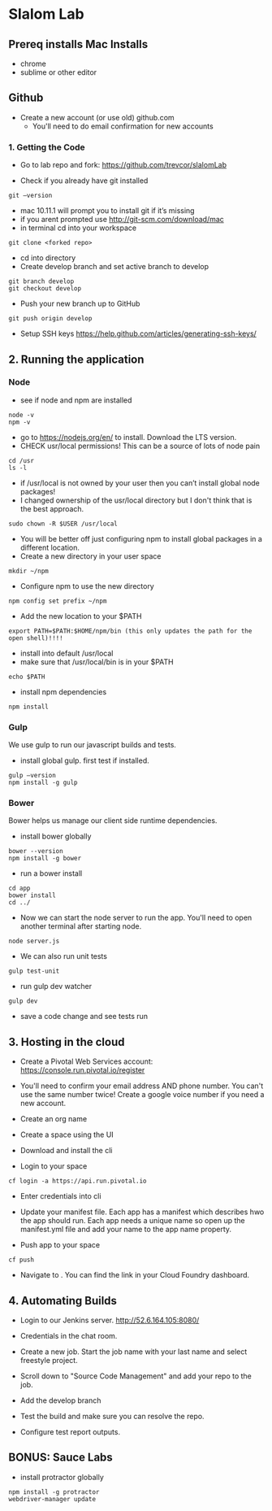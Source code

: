 # Slalom Lab


## Prereq installs Mac Installs

* chrome
* sublime or other editor

## Github

* Create a new account (or use old) github.com
  * You'll need to do email confirmation for new accounts

### 1. Getting the Code

* Go to lab repo and fork: https://github.com/trevcor/slalomLab

* Check if you already have git installed

```
git —version
```

* mac 10.11.1 will prompt you to install git if it’s missing
* if you arent prompted use http://git-scm.com/download/mac
* in terminal cd into your workspace

```
git clone <forked repo>
````

* cd into directory
* Create develop branch and set active branch to develop
	
```
git branch develop
git checkout develop
```

* Push your new branch up to GitHub

```
git push origin develop
```

* Setup SSH keys https://help.github.com/articles/generating-ssh-keys/



## 2. Running the application

### Node

* see if node and npm are installed

```
node -v
npm -v
```

* go to https://nodejs.org/en/ to install.  Download the LTS version.
* CHECK usr/local permissions!  This can be a source of lots of node pain

```
cd /usr
ls -l
```
* if /usr/local is not owned by your user then you can’t install global node packages!
 * I changed ownership of the usr/local directory but I don't think that is the best approach.

```
sudo chown -R $USER /usr/local
```

* You will be better off just configuring npm to install global packages in a different location.
* Create a new directory in your user space

```
mkdir ~/npm
```
* Configure npm to use the new directory

```
npm config set prefix ~/npm
```

* Add the new location to your $PATH

```
export PATH=$PATH:$HOME/npm/bin (this only updates the path for the open shell)!!!!
```


* install into default /usr/local
* make sure that /usr/local/bin is in your $PATH

```
echo $PATH
```
      
* install npm dependencies

```
npm install
```

### Gulp

We use gulp to run our javascript builds and tests.

* install global gulp.  first test if installed.

```
gulp —version
npm install -g gulp
```

### Bower

Bower helps us manage our client side runtime dependencies.

* install bower globally

```
bower --version
npm install -g bower
```

* run a bower install

```
cd app
bower install
cd ../
```

* Now we can start the node server to run the app.  You'll need to open another terminal after starting node.

```
node server.js
```

* We can also run unit tests

```
gulp test-unit
```

* run gulp dev watcher

```
gulp dev
```

* save a code change and see tests run

## 3.  Hosting in the cloud

* Create a Pivotal Web Services account: https://console.run.pivotal.io/register
* You'll need to confirm your email address AND phone number.  You can't use the same number twice!  Create a google voice number if you need a new account.

* Create an org name

* Create a space using the UI

* Download and install the cli

* Login to your space

```
cf login -a https://api.run.pivotal.io
```
 
* Enter credentials into cli

* Update your manifest file.  Each app has a manifest which describes hwo the app should run.  Each app needs a unique name so open up the manifest.yml file and add your name to the app name property.

* Push app to your space

```
cf push
```

* Navigate to <your-org-name>.  You can find the link in your Cloud Foundry dashboard.


## 4. Automating Builds

* Login to our Jenkins server.  http://52.6.164.105:8080/

* Credentials in the chat room.

* Create a new job.  Start the job name with your last name and select freestyle project.

* Scroll down to "Source Code Management" and add your repo to the job.

* Add the develop branch

* Test the build and make sure you can resolve the repo.



* Configure test report outputs.






















## BONUS:  Sauce Labs

* install protractor globally

```
npm install -g protractor
webdriver-manager update
```


